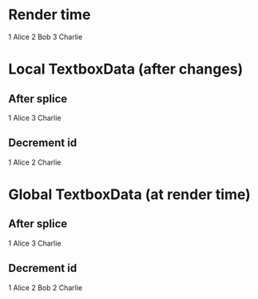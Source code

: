 # Render time
1 Alice
2 Bob
3 Charlie

# Local TextboxData (after changes)

## After splice
1 Alice
3 Charlie

## Decrement id
1 Alice
2 Charlie


# Global TextboxData (at render time)

## After splice
1 Alice
3 Charlie

## Decrement id
1 Alice
2 Bob
2 Charlie